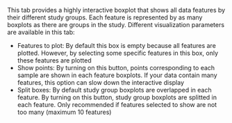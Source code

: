 
This tab provides a highly interactive boxplot that shows all data features by their different study groups. Each feature is represented by as many boxplots as there are groups in the study. Different visualization parameters are available in this tab:

  - Features to plot: By default this box is empty because all features are plotted. However, by selecting some specific features in this box, only these features are plotted   
  - Show points: By turning on this button, points corresponding to each sample are shown in each feature boxplots. If your data contain many features, this option can slow down the interactive display   
  - Split boxes: By default study group boxplots are overlapped in each feature. By turning on this button, study group boxplots are splitted in each feature. Only recommended if features selected to show are not too many (maximum 10 features)     
  
  